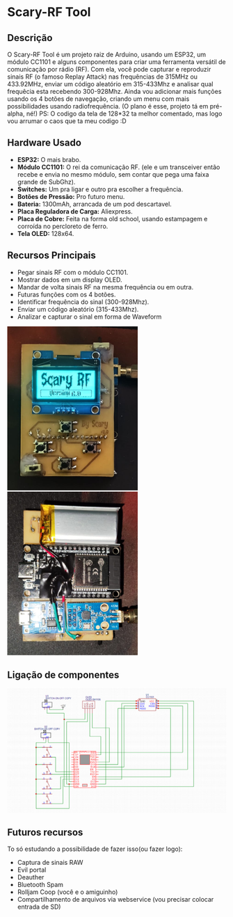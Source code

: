 # Scary-RF Tool

## Descrição
O Scary-RF Tool é um projeto raiz de Arduino, usando um ESP32, um módulo CC1101 e alguns componentes para criar uma ferramenta versátil de comunicação por rádio (RF). Com ela, você pode capturar e reproduzir sinais RF (o famoso Replay Attack) nas frequências de 315MHz ou 433.92MHz, enviar um código aleatório em 315-433Mhz e analisar qual frequêcia esta recebendo 300-928Mhz. Ainda vou adicionar mais funções usando os 4 botões de navegação, criando um menu com mais possibilidades usando radiofrequência. (O plano é esse, projeto tá em pré-alpha, né!)
PS: O codigo da tela de 128*32 ta melhor comentado, mas logo vou arrumar o caos que ta meu codigo :D

## Hardware Usado
- **ESP32:** O mais brabo.
- **Módulo CC1101:** O rei da comunicação RF. (ele e um transceiver então recebe e envia no mesmo módulo, sem contar que pega uma faixa grande de SubGhz).
- **Switches:** Um pra ligar e outro pra escolher a frequência.
- **Botões de Pressão:** Pro futuro menu.
- **Bateria:** 1300mAh, arrancada de um pod descartavel.
- **Placa Reguladora de Carga:** Aliexpress.
- **Placa de Cobre:** Feita na forma old school, usando estampagem e corroída no percloreto de ferro.
- **Tela OLED:** 128x64.

## Recursos Principais
- Pegar sinais RF com o módulo CC1101.
- Mostrar dados em um display OLED.
- Mandar de volta sinais RF na mesma frequência ou em outra.
- Futuras funções com os 4 botões.
- Identificar frequência do sinal (300-928Mhz).
- Enviar um código aleatório (315-433Mhz).
- Analizar e capturar o sinal em forma de Waveform

<img src="Placa.jpg" alt="Placa" width="300"><img src="Placa1.jpg" alt="Placa1" width="300">

## Ligação de componentes

<img src="PCB\SkemaSH1106.png" alt="Placa" width="600">

## Futuros recursos

To só estudando a possibilidade de fazer isso(ou fazer logo):

- Captura de sinais RAW
- Evil portal
- Deauther
- Bluetooth Spam
- Rolljam Coop (você e o amiguinho)
- Compartilhamento de arquivos via webservice (vou precisar colocar entrada de SD)


